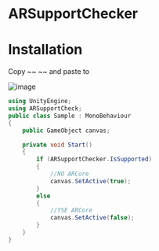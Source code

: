 # ARSupportChecker

# Installation
Copy 
~~
~~
and paste to 

![image](https://user-images.githubusercontent.com/68843488/202701019-00299f7b-d4f8-40e0-8530-2ec4d226bfe5.png)



```C#
using UnityEngine;
using ARSupportCheck;
public class Sample : MonoBehaviour
{
    public GameObject canvas;

    private void Start()
    {
        if (ARSupportChecker.IsSupported)
        {
            //NO ARCore
            canvas.SetActive(true);
        }
        else
        {
            //YSE ARCore
            canvas.SetActive(false);
        }
    }
}
```
